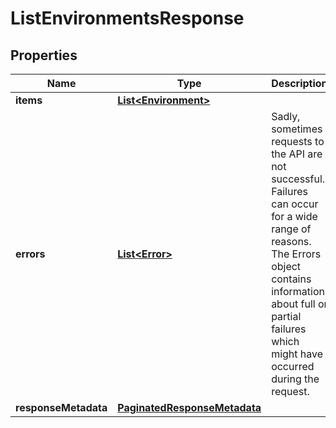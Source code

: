 

# ListEnvironmentsResponse


## Properties

Name | Type | Description | Notes
------------ | ------------- | ------------- | -------------
**items** | [**List&lt;Environment&gt;**](Environment.md) |  |  [optional]
**errors** | [**List&lt;Error&gt;**](Error.md) | Sadly, sometimes requests to the API are not successful. Failures can occur for a wide range of reasons. The Errors object contains information about full or partial failures which might have occurred during the request. |  [optional]
**responseMetadata** | [**PaginatedResponseMetadata**](PaginatedResponseMetadata.md) |  |  [optional]



